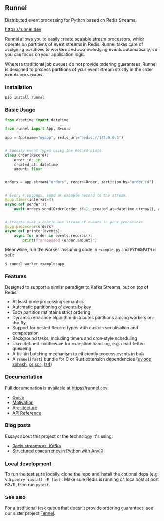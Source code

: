 ## Runnel

Distributed event processing for Python based on Redis Streams.

https://runnel.dev

Runnel allows you to easily create scalable stream processors, which operate on
partitions of event streams in Redis. Runnel takes care of assigning partitions
to workers and acknowledging events automatically, so you can focus on your
application logic.

Whereas traditional job queues do not provide ordering guarantees, Runnel is
designed to process partitions of your event stream strictly in the order
events are created.

### Installation

```bash
pip install runnel
```

### Basic Usage

```python
from datetime import datetime

from runnel import App, Record

app = App(name="myapp", redis_url="redis://127.0.0.1")


# Specify event types using the Record class.
class Order(Record):
    order_id: int
    created_at: datetime
    amount: float


orders = app.stream("orders", record=Order, partition_by="order_id")


# Every 4 seconds, send an example record to the stream.
@app.timer(interval=4)
async def sender():
    await orders.send(Order(order_id=1, created_at=datetime.utcnow(), amount=9.99))


# Iterate over a continuous stream of events in your processors.
@app.processor(orders)
async def printer(events):
    async for order in events.records():
        print(f"processed {order.amount}")
```

Meanwhile, run the worker (assuming code in `example.py` and `PYTHONPATH` is set):
```bash
$ runnel worker example:app
```

### Features

Designed to support a similar paradigm to Kafka Streams, but on top of Redis.

* At least once processing semantics
* Automatic partitioning of events by key
* Each partition maintains strict ordering
* Dynamic rebalance algorithm distributes partitions among workers on-the-fly
* Support for nested Record types with custom serialisation and compression
* Background tasks, including timers and cron-style scheduling
* User-defined middleware for exception handling, e.g. dead-letter-queueing
* A builtin batching mechanism to efficiently process events in bulk
* A `runnel[fast]` bundle for C or Rust extension dependencies ([uvloop](https://github.com/MagicStack/uvloop), [xxhash](https://github.com/Cyan4973/xxHash), [orjson](https://github.com/ijl/orjson), [lz4](https://github.com/python-lz4/python-lz4))

### Documentation

Full documenation is available at https://runnel.dev.

* [Guide](https://runnel.dev/guide.html)
* [Motivation](https://runnel.dev/motivation.html)
* [Architecture](https://runnel.dev/architecture.html)
* [API Reference](https://runnel.dev/reference.html)

### Blog posts

Essays about this project or the technology it's using:

* [Redis streams vs. Kafka](https://mattwestcott.co.uk/blog/redis-streams-vs-kafka)
* [Structured concurrency in Python with AnyIO](https://mattwestcott.co.uk/blog/structured-concurrency-in-python-with-anyio)

### Local development

To run the test suite locally, clone the repo and install the optional deps
(e.g. via `poetry install -E fast`). Make sure Redis is running on localhost at
port 6379, then run `pytest`.

### See also

For a traditional task queue that doesn't provide ordering guarantees, see our
sister project [Fennel](https://github.com/mjwestcott/fennel).
